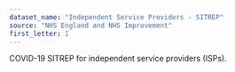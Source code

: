 ```yaml
---
dataset_name: "Independent Service Providers - SITREP"
source: "NHS England and NHS Improvement"
first_letter: I
---
```

COVID-19 SITREP for independent service providers (ISPs).